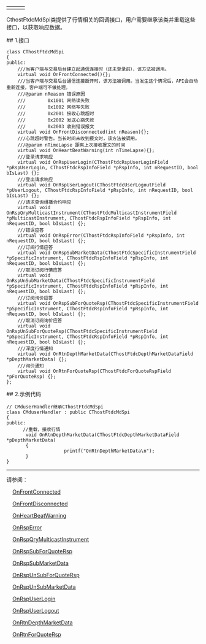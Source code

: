 <table border="0" cellspacing="0" class="square-block" id=""><tbody border="0"><tr border="0"><td class="square-block-left"></td><td class="square-block-content"><div>

</div></td><td class="square-block-right"></td></tr></tbody></table>
<p>CthostFtdcMdSpi类提供了行情相关的回调接口，用户需要继承该类并重载这些接口，以获取响应数据。</p>
<span class="anchor" id="f29d6f99-58d0-4d18-a3dd-d7d6632c71b3"></span>
## 1.接口
<pre><code>class CThostFtdcMdSpi
{
public:
    ///当客户端与交易后台建立起通信连接时（还未登录前），该方法被调用。
    virtual void OnFrontConnected(){};
    ///当客户端与交易后台通信连接断开时，该方法被调用。当发生这个情况后，API会自动重新连接，客户端可不做处理。
    ///@param nReason 错误原因
    ///        0x1001 网络读失败
    ///        0x1002 网络写失败
    ///        0x2001 接收心跳超时
    ///        0x2002 发送心跳失败
    ///        0x2003 收到错误报文
    virtual void OnFrontDisconnected(int nReason){};
    ///心跳超时警告。当长时间未收到报文时，该方法被调用。
    ///@param nTimeLapse 距离上次接收报文的时间
    virtual void OnHeartBeatWarning(int nTimeLapse){};
    ///登录请求响应
    virtual void OnRspUserLogin(CThostFtdcRspUserLoginField *pRspUserLogin, CThostFtdcRspInfoField *pRspInfo, int nRequestID, bool bIsLast) {};
    ///登出请求响应
    virtual void OnRspUserLogout(CThostFtdcUserLogoutField *pUserLogout, CThostFtdcRspInfoField *pRspInfo, int nRequestID, bool bIsLast) {};
    ///请求查询组播合约响应
    virtual void OnRspQryMulticastInstrument(CThostFtdcMulticastInstrumentField *pMulticastInstrument, CThostFtdcRspInfoField *pRspInfo, int nRequestID, bool bIsLast) {};
    ///错误应答
    virtual void OnRspError(CThostFtdcRspInfoField *pRspInfo, int nRequestID, bool bIsLast) {};
    ///订阅行情应答
    virtual void OnRspSubMarketData(CThostFtdcSpecificInstrumentField *pSpecificInstrument, CThostFtdcRspInfoField *pRspInfo, int nRequestID, bool bIsLast) {};
    ///取消订阅行情应答
    virtual void OnRspUnSubMarketData(CThostFtdcSpecificInstrumentField *pSpecificInstrument, CThostFtdcRspInfoField *pRspInfo, int nRequestID, bool bIsLast) {};
    ///订阅询价应答
    virtual void OnRspSubForQuoteRsp(CThostFtdcSpecificInstrumentField *pSpecificInstrument, CThostFtdcRspInfoField *pRspInfo, int nRequestID, bool bIsLast) {};
    ///取消订阅询价应答
    virtual void OnRspUnSubForQuoteRsp(CThostFtdcSpecificInstrumentField *pSpecificInstrument, CThostFtdcRspInfoField *pRspInfo, int nRequestID, bool bIsLast) {};
    ///深度行情通知
    virtual void OnRtnDepthMarketData(CThostFtdcDepthMarketDataField *pDepthMarketData) {};
    ///询价通知
    virtual void OnRtnForQuoteRsp(CThostFtdcForQuoteRspField *pForQuoteRsp) {};
};
</code></pre>
<span class="anchor" id="c025fbf9-3b7e-45bd-ba72-b7f56224fd22"></span>
## 2.示例代码
<pre><code>// CMduserHandler继承CThostFtdcMdSpi
class CMduserHandler : public CThostFtdcMdSpi    
{ 
public:
      //重载，接收行情
       void OnRtnDepthMarketData(CThostFtdcDepthMarketDataField *pDepthMarketData)
       {
                     printf("OnRtnDepthMarketData\n");
       }
}
</code></pre>
<div class="sub-links-list" style="text-indent:0px;"><hr class="SubLinksListLine"/>
<p class="sub-links-list-header">请参阅：</p>
<p class="sub-links-paragraph">    <a class="sub-links-action" href="../ONFRONTCONNECTED/">OnFrontConnected</a></p>
<p class="sub-links-paragraph">    <a class="sub-links-action" href="../ONFRONTDISCONNECTED/">OnFrontDisconnected</a></p>
<p class="sub-links-paragraph">    <a class="sub-links-action" href="../ONHEARTBEATWARNING/">OnHeartBeatWarning</a></p>
<p class="sub-links-paragraph">    <a class="sub-links-action" href="../ONRSPERROR/">OnRspError</a></p>
<p class="sub-links-paragraph">    <a class="sub-links-action" href="../ONRSPQRYMULTICASTINSTRUMENT/">OnRspQryMulticastInstrument</a></p>
<p class="sub-links-paragraph">    <a class="sub-links-action" href="../ONRSPSUBFORQUOTERSP/">OnRspSubForQuoteRsp</a></p>
<p class="sub-links-paragraph">    <a class="sub-links-action" href="../ONRSPSUBMARKETDATA/">OnRspSubMarketData</a></p>
<p class="sub-links-paragraph">    <a class="sub-links-action" href="../ONRSPUNSUBFORQUOTERSP/">OnRspUnSubForQuoteRsp</a></p>
<p class="sub-links-paragraph">    <a class="sub-links-action" href="../ONRSPUNSUBMARKETDATA/">OnRspUnSubMarketData</a></p>
<p class="sub-links-paragraph">    <a class="sub-links-action" href="../ONRSPUSERLOGIN/">OnRspUserLogin</a></p>
<p class="sub-links-paragraph">    <a class="sub-links-action" href="../ONRSPUSERLOGOUT/">OnRspUserLogout</a></p>
<p class="sub-links-paragraph">    <a class="sub-links-action" href="../ONRTNDEPTHMARKETDATA/">OnRtnDepthMarketData</a></p>
<p class="sub-links-paragraph">    <a class="sub-links-action" href="../ONRTNFORQUOTERSP/">OnRtnForQuoteRsp</a></p>
</div>
